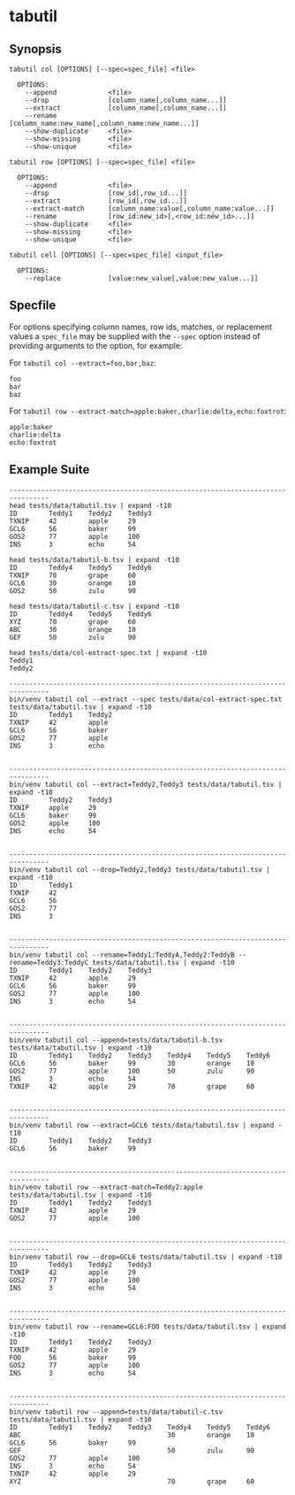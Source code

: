 # tabutil

## Synopsis

    tabutil col [OPTIONS] [--spec=spec_file] <file>

      OPTIONS:
        --append             <file>
        --drop               [column_name[,column_name...]]
        --extract            [column_name[,column_name...]]
        --rename             [column_name:new_name[,column_name:new_name...]]
        --show-duplicate     <file>
        --show-missing       <file>
        --show-unique        <file>

    tabutil row [OPTIONS] [--spec=spec_file] <file>

      OPTIONS:
        --append             <file>
        --drop               [row_id[,row_id...]]
        --extract            [row_id[,row_id...]]
        --extract-match      [column_name:value[,column_name:value...]]
        --rename             [row_id:new_id>[,<row_id:new_id>...]]
        --show-duplicate     <file>
        --show-missing       <file>
        --show-unique        <file>

    tabutil cell [OPTIONS] [--spec=spec_file] <input_file>

      OPTIONS:
        --replace            [value:new_value[,value:new_value...]]

## Specfile

For options specifying column names, row ids, matches, or replacement values a `spec_file` may be supplied with the `--spec` option
instead of providing arguments to the option, for example:

For `tabutil col --extract=foo,bar,baz`:

    foo
    bar
    baz

For `tabutil row --extract-match=apple:baker,charlie:delta,echo:foxtrot`:

    apple:baker
    charlie:delta
    echo:foxtrot

## Example Suite

```
--------------------------------------------------------------------------------
head tests/data/tabutil.tsv | expand -t10
ID        Teddy1    Teddy2    Teddy3
TXNIP     42        apple     29
GCL6      56        baker     99
GOS2      77        apple     100
INS       3         echo      54

head tests/data/tabutil-b.tsv | expand -t10
ID        Teddy4    Teddy5    Teddy6
TXNIP     70        grape     60
GCL6      30        orange    10
GOS2      50        zulu      90

head tests/data/tabutil-c.tsv | expand -t10
ID        Teddy4    Teddy5    Teddy6
XYZ       70        grape     60
ABC       30        orange    10
GEF       50        zulu      90

head tests/data/col-extract-spec.txt | expand -t10
Teddy1
Teddy2

--------------------------------------------------------------------------------
bin/venv tabutil col --extract --spec tests/data/col-extract-spec.txt tests/data/tabutil.tsv | expand -t10
ID        Teddy1    Teddy2
TXNIP     42        apple
GCL6      56        baker
GOS2      77        apple
INS       3         echo


--------------------------------------------------------------------------------
bin/venv tabutil col --extract=Teddy2,Teddy3 tests/data/tabutil.tsv | expand -t10
ID        Teddy2    Teddy3
TXNIP     apple     29
GCL6      baker     99
GOS2      apple     100
INS       echo      54


--------------------------------------------------------------------------------
bin/venv tabutil col --drop=Teddy2,Teddy3 tests/data/tabutil.tsv | expand -t10
ID        Teddy1
TXNIP     42
GCL6      56
GOS2      77
INS       3


--------------------------------------------------------------------------------
bin/venv tabutil col --rename=Teddy1:TeddyA,Teddy2:TeddyB --rename=Teddy3:TeddyC tests/data/tabutil.tsv | expand -t10
ID        Teddy1    Teddy2    Teddy3
TXNIP     42        apple     29
GCL6      56        baker     99
GOS2      77        apple     100
INS       3         echo      54


--------------------------------------------------------------------------------
bin/venv tabutil col --append=tests/data/tabutil-b.tsv tests/data/tabutil.tsv | expand -t10
ID        Teddy1    Teddy2    Teddy3    Teddy4    Teddy5    Teddy6
GCL6      56        baker     99        30        orange    10
GOS2      77        apple     100       50        zulu      90
INS       3         echo      54
TXNIP     42        apple     29        70        grape     60


--------------------------------------------------------------------------------
bin/venv tabutil row --extract=GCL6 tests/data/tabutil.tsv | expand -t10
ID        Teddy1    Teddy2    Teddy3
GCL6      56        baker     99


--------------------------------------------------------------------------------
bin/venv tabutil row --extract-match=Teddy2:apple tests/data/tabutil.tsv | expand -t10
ID        Teddy1    Teddy2    Teddy3
TXNIP     42        apple     29
GOS2      77        apple     100


--------------------------------------------------------------------------------
bin/venv tabutil row --drop=GCL6 tests/data/tabutil.tsv | expand -t10
ID        Teddy1    Teddy2    Teddy3
TXNIP     42        apple     29
GOS2      77        apple     100
INS       3         echo      54


--------------------------------------------------------------------------------
bin/venv tabutil row --rename=GCL6:FOO tests/data/tabutil.tsv | expand -t10
ID        Teddy1    Teddy2    Teddy3
TXNIP     42        apple     29
FOO       56        baker     99
GOS2      77        apple     100
INS       3         echo      54


--------------------------------------------------------------------------------
bin/venv tabutil row --append=tests/data/tabutil-c.tsv tests/data/tabutil.tsv | expand -t10
ID        Teddy1    Teddy2    Teddy3    Teddy4    Teddy5    Teddy6
ABC                                     30        orange    10
GCL6      56        baker     99
GEF                                     50        zulu      90
GOS2      77        apple     100
INS       3         echo      54
TXNIP     42        apple     29
XYZ                                     70        grape     60
```


